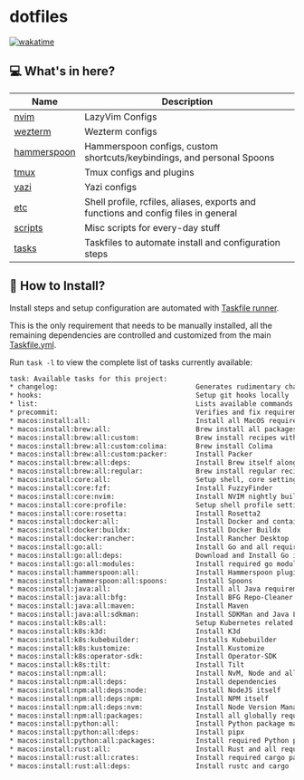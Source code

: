 <!-- markdownlint-disable MD041 -->

# dotfiles

[![wakatime](https://wakatime.com/badge/github/silveiralexf/.dotfiles.svg)](https://wakatime.com/badge/github/silveiralexf/.dotfiles)

## 💻 What's in here?

| Name                                   | Description                                                                        |
| -------------------------------------- | ---------------------------------------------------------------------------------- |
| [nvim](./nvim/README.md)               | LazyVim Configs                                                                    |
| [wezterm](./wezterm/README.md)         | Wezterm configs                                                                    |
| [hammerspoon](./hammerspoon/README.md) | Hammerspoon configs, custom shortcuts/keybindings, and personal Spoons             |
| [tmux](./tmux/README.md)               | Tmux configs and plugins                                                           |
| [yazi](./yazi/README.md)               | Yazi configs                                                                       |
| [etc](./etc/config)                    | Shell profile, rcfiles, aliases, exports and functions and config files in general |
| [scripts](./scritps/)                  | Misc scripts for every-day stuff                                                   |
| [tasks](./tasks/)                      | Taskfiles to automate install and configuration steps                              |

## 🔨 How to Install?

Install steps and setup configuration are automated with [Taskfile runner](https://github.com/go-task/task/).

This is the only requirement that needs to be manually installed, all the
remaining dependencies are controlled and customized from the main [Taskfile.yml](./Taskfile.yml).

Run `task -l` to view the complete list of tasks currently available:

```bash
task: Available tasks for this project:
* changelog:                                  Generates rudimentary changelog
* hooks:                                      Setup git hooks locally
* list:                                       Lists available commands
* precommit:                                  Verifies and fix requirements for new commits
* macos:install:all:                          Install all MacOS required tools
* macos:install:brew:all:                     Brew install all packages
* macos:install:brew:all:custom:              Brew install recipes with custom steps
* macos:install:brew:all:custom:colima:       Brew install Colima
* macos:install:brew:all:custom:packer:       Install Packer
* macos:install:brew:all:deps:                Install Brew itself along with some important libs and repos
* macos:install:brew:all:regular:             Brew install regular recipes
* macos:install:core:all:                     Setup shell, core settings and tools
* macos:install:core:fzf:                     Install FuzzyFinder
* macos:install:core:nvim:                    Install NVIM nightly build
* macos:install:core:profile:                 Setup shell profile settings
* macos:install:core:rosetta:                 Install Rosetta2
* macos:install:docker:all:                   Install Docker and container related tooling
* macos:install:docker:buildx:                Install Docker Buildx
* macos:install:docker:rancher:               Install Rancher Desktop
* macos:install:go:all:                       Install Go and all required modules/utils
* macos:install:go:all:deps:                  Download and Install Go installer
* macos:install:go:all:modules:               Install required go modules
* macos:install:hammerspoon:all:              Install Hammerspoon plugins
* macos:install:hammerspoon:all:spoons:       Install Spoons
* macos:install:java:all:                     Install all Java requirements and tools
* macos:install:java:all:bfg:                 Install BFG Repo-Cleaner
* macos:install:java:all:maven:               Install Maven
* macos:install:java:all:sdkman:              Install SDKMan and Java Latest LTS
* macos:install:k8s:all:                      Setup Kubernetes related tooling
* macos:install:k8s:k3d:                      Install K3d
* macos:install:k8s:kubebuilder:              Installs Kubebuilder
* macos:install:k8s:kustomize:                Install Kustomize
* macos:install:k8s:operator-sdk:             Install Operator-SDK
* macos:install:k8s:tilt:                     Install Tilt
* macos:install:npm:all:                      Install NvM, Node and all NPM packages required
* macos:install:npm:all:deps:                 Install dependencies
* macos:install:npm:all:deps:node:            Install NodeJS itself
* macos:install:npm:all:deps:npm:             Install NPM itself
* macos:install:npm:all:deps:nvm:             Install Node Version Manager
* macos:install:npm:all:packages:             Install all globally required NPM packages
* macos:install:python:all:                   Install Python package managers and all required packages
* macos:install:python:all:deps:              Install pipx
* macos:install:python:all:packages:          Install required Python packages
* macos:install:rust:all:                     Install Rust and all required crates
* macos:install:rust:all:crates:              Install required cargo packages
* macos:install:rust:all:deps:                Install rustc and cargo
```
